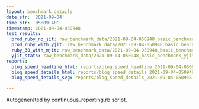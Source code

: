 ```yaml
---
layout: benchmark_details
date_str: '2021-09-04'
time_str: '05:09:48'
timestamp: 2021-09-04-050948
test_results:
  prod_ruby_no_jit: raw_benchmark_data/2021-09-04-050948_basic_benchmark_prod_ruby_no_jit.json
  prod_ruby_with_yjit: raw_benchmark_data/2021-09-04-050948_basic_benchmark_prod_ruby_with_yjit.json
  ruby_30_with_mjit: raw_benchmark_data/2021-09-04-050948_basic_benchmark_ruby_30_with_mjit.json
  yjit_stats: raw_benchmark_data/2021-09-04-050948_basic_benchmark_yjit_stats.json
reports:
  blog_speed_headline_html: reports/blog_speed_headline_2021-09-04-050948.html
  blog_speed_details_html: reports/blog_speed_details_2021-09-04-050948.html
  blog_speed_details_svg: reports/blog_speed_details_2021-09-04-050948.svg

---
```

Autogenerated by continuous_reporting.rb script.
